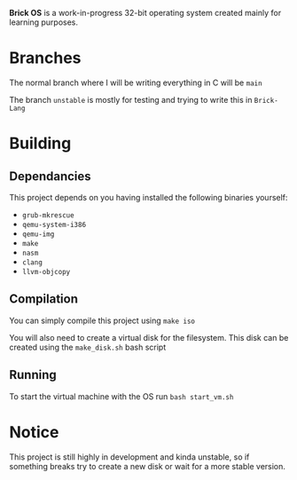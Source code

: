 **Brick OS** is a work-in-progress 32-bit operating system created mainly for learning purposes. 

# Branches
The normal branch where I will be writing everything in C will be `main`

The branch `unstable` is mostly for testing and trying to write this in `Brick-Lang` 

# Building

## Dependancies
This project depends on you having installed the following binaries yourself:

- `grub-mkrescue`
- `qemu-system-i386`
- `qemu-img` 
- `make`
- `nasm` 
- `clang`
- `llvm-objcopy`

## Compilation
You can simply compile this project using `make iso`

You will also need to create a virtual disk for the filesystem. This disk can be created using the `make_disk.sh` bash script

## Running
To start the virtual machine with the OS run `bash start_vm.sh` 

# Notice
This project is still highly in development and kinda unstable, so if something breaks try to create a new disk or wait for a more stable version.
